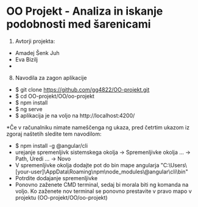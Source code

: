 # OO Projekt - Analiza in iskanje podobnosti med šarenicami

1. Avtorji projekta:
- Amadej Šenk Juh 
- Eva Bizilj
- 
8. Navodila za zagon aplikacije

- $ git clone https://github.com/gg4822/OO-projekt.git
- $ cd OO-projekt/OO/oo-projekt
- $ npm install
- $ ng serve
- $ aplikacija je na voljo na http://localhost:4200/

*Če v računalniku nimate nameščenga ng ukaza, pred četrtim ukazom iz zgoraj naštetih sledite tem navodilom:
- $ npm install -g @angular/cli
- urejanje spremenljivk sistemskega okolja -> Spremenljivke okolja ... -> Path, Uredi ... -> Novo
- V spremenljivke okolja dodajte pot do bin mape angularja "C:\Users\\[your-user]\AppData\Roaming\npm\node_modules\\@angular\cli\bin"
- Potrdite dodajanje spremenljivke
- Ponovno zaženete CMD terminal, sedaj bi morala biti ng komanda na voljo. Ko zaženete nov terminal se ponovno prestavite v pravo mapo v projektu (OO-projekt/OO/oo-projekt)
